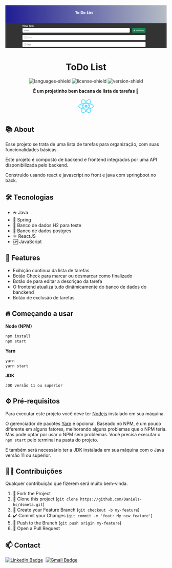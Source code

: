 <div align="center">

  <img src="./github/print-todolist.png" alt="printproject" />
  <h1><strong> ToDo List </strong></h1>
  
  ![languages-shield](https://shields.io/github/languages/count/daniels-hc/project-todo-list?style=flat&color=5965E0)
  ![license-shield](https://shields.io/github/license/daniels-hc/project-todo-list?style=flat&color=5965E0)
  ![version-shield](https://img.shields.io/static/v1?label=version&message=1&color=4CD62B)

  **É um projetinho bem bacana de lista de tarefas 📃**
  
  <img width="50" src="./frontend/public/logo192.png" alt="relatoriodsmeta" />

</div>

<h2> 📚 About</h2>

Esse projeto se trata de uma lista de tarefas para organização, com suas funcionalidades básicas.

Este projeto é composto de backend e frontend integrados por uma API disponibilizada pelo backend.

Construido usando react e javascript no front e java com springboot no back.

<h2> 🛠 Tecnologias </h2>

- ☕ Java
- 🍃 Spring
- 💾 Banco de dados H2 para teste
- 💾 Banco de dados postgres
- ⚛️ ReactJS
- 🆙 JavaScript

<h2> 📑 Features </h2>

- Exibição continua da lista de tarefas
- Botão Check para marcar ou desmarcar como finalizado
- Botão de para editar a descriçao da tarefa
- O frontend atualiza tudo dinâmicamente do banco de dados do banckend
- Botão de exclusão de tarefas

<h2> 🔥 Começando a usar </h2>

**Node (NPM)**
```
npm install
npm start
```
**Yarn**
```
yarn
yarn start
```
**JDK**
```
JDK versão 11 ou superior
```

<h2> ⚙ Pré-requisitos </h2>

Para executar este projeto você deve ter [Nodejs](https://nodejs.org/) instalado em sua máquina.

O gerenciador de pacotes [Yarn](https://yarnpkg.com/) é opcional. Baseado no NPM, é um pouco diferente em alguns fatores, melhorando alguns problemas que o NPM teria. 
Mas pode optar por usar o NPM sem problemas. 
Você precisa executar o `npm start` pelo terminal na pasta do projeto. 

E também será necessário ter a JDK instalada em sua máquina com o Java versão 11 ou superior.

<h2> 🤝🏼 Contribuições </h2>

Qualquer contribuição que fizerem será muito bem-vinda.

1. 🍴 Fork the Project
2. 👯 Clone this project (`git clone https://github.com/Daniels-hc/dsmeta.git`)
3. 🔀 Create your Feature Branch (`git checkout -b my-feature`)
4. ✔️ Commit your Changes (`git commit -m 'feat: My new feature'`)
5. 📌 Push to the Branch (`git push origin my-feature`)
6. 🔁 Open a Pull Request

<h2> 📫 Contact </h2>

 [![Linkedin Badge](https://img.shields.io/badge/LinkedIn-0077B5?style=for-the-badge&logo=linkedin&logoColor=white&link=https://www.linkedin.com/in/daniel-silva-63ab81203/)](https://www.linkedin.com/in/daniel-silva-63ab81203/)&nbsp;
 [![Gmail Badge](https://img.shields.io/badge/-daniels.dev7@gmail.com-D14836?style=for-the-badge&logo=gmail&logoColor=white&link=daniels.dev7@gmail.com)](daniels.dev7@gmail.com)
 
 
 <!--
# 📜 License
This project is under **MIT License**. Check `LICENSE` for more details.
-->
  
  

